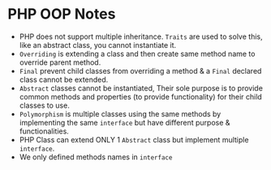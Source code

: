 # PHP OOP Notes

- PHP does not support multiple inheritance. `Traits` are used to solve this, like an abstract class, you cannot instantiate it.
- `Overriding` is extending a class and then create same method name to override parent method.
- `Final` prevent child classes from overriding a method & a `Final` declared class cannot be extended.
- `Abstract` classes cannot be instantiated, Their sole purpose is to provide common methods and properties (to provide functionality)
 for their child classes to use.
- `Polymorphism` is multiple classes using the same methods by implementing the same `interface` but have different purpose & functionalities.
- PHP Class can extend ONLY 1 `Abstract` class but implement multiple `interface`.
- We only defined methods names in `interface`
